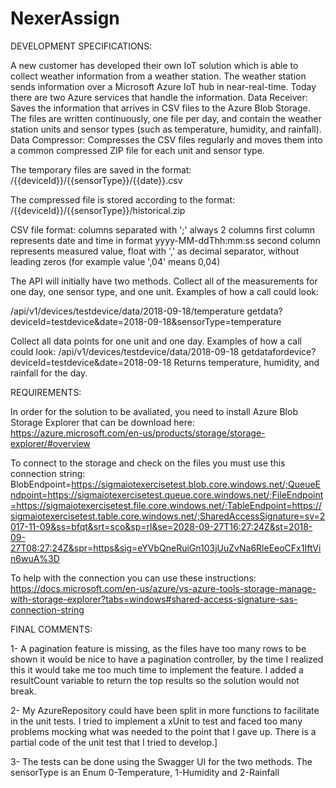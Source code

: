 # NexerAssign

DEVELOPMENT SPECIFICATIONS:

A new customer has developed their own IoT solution which is able to collect weather information from a weather station. The weather station sends information over a Microsoft Azure IoT hub in near-real-time. Today there are two Azure services that handle the information.
Data Receiver: Saves the information that arrives in CSV files to the Azure Blob Storage. The files are written continuously, one file per day, and contain the weather station units and sensor types (such as temperature, humidity, and rainfall).
Data Compressor: Compresses the CSV files regularly and moves them into a common compressed ZIP file for each unit and sensor type.

The temporary files are saved in the format: /{{deviceId}}/{{sensorType}}/{{date}}.csv

The compressed file is stored according to the format: /{{deviceId}}/{{sensorType}}/historical.zip

CSV file format:
columns separated with ';'
always 2 columns
first column represents date and time in format yyyy-MM-ddThh:mm:ss
second column represents measured value, float with ',' as decimal separator, without leading zeros (for example value ',04' means 0,04)

The API will initially have two methods.
Collect all of the measurements for one day, one sensor type, and one unit. Examples of how a call could look:

/api/v1/devices/testdevice/data/2018-09-18/temperature
getdata?deviceId=testdevice&date=2018-09-18&sensorType=temperature

Collect all data points for one unit and one day. Examples of how a call could look:
/api/v1/devices/testdevice/data/2018-09-18
getdatafordevice?deviceId=testdevice&date=2018-09-18 Returns temperature, humidity, and rainfall for the day.

REQUIREMENTS:

In order for the solution to be avaliated, you need to install Azure Blob Storage Explorer that can be download here:
https://azure.microsoft.com/en-us/products/storage/storage-explorer/#overview

To connect to the storage and check on the files you must use this connection string:
BlobEndpoint=https://sigmaiotexercisetest.blob.core.windows.net/;QueueEndpoint=https://sigmaiotexercisetest.queue.core.windows.net/;FileEndpoint=https://sigmaiotexercisetest.file.core.windows.net/;TableEndpoint=https://sigmaiotexercisetest.table.core.windows.net/;SharedAccessSignature=sv=2017-11-09&ss=bfqt&srt=sco&sp=rl&se=2028-09-27T16:27:24Z&st=2018-09-27T08:27:24Z&spr=https&sig=eYVbQneRuiGn103jUuZvNa6RleEeoCFx1IftVin6wuA%3D

To help with the connection you can use these instructions:
https://docs.microsoft.com/en-us/azure/vs-azure-tools-storage-manage-with-storage-explorer?tabs=windows#shared-access-signature-sas-connection-string


FINAL COMMENTS:

1- A pagination feature is missing, as the files have too many rows to be shown it would be nice to have a pagination controller, by the time I realized this it would take me too much time to implement the feature. I added a resultCount variable to return the top results so the solution would not break.

2- My AzureRepository could have been split in more functions to facilitate in the unit tests. I tried to implement a xUnit to test and faced too many problems mocking what was needed to the point that I gave up. There is a partial code of the unit test that I tried to develop.]

3- The tests can be done using the Swagger UI for the two methods. The sensorType is an Enum 0-Temperature, 1-Humidity and 2-Rainfall

